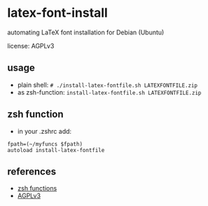latex-font-install
==================

automating LaTeX font installation for Debian (Ubuntu)

license: AGPLv3

usage
-----
* plain shell: ```# ./install-latex-fontfile.sh LATEXFONTFILE.zip```
* as zsh-function: ```install-latex-fontfile.sh LATEXFONTFILE.zip```

zsh function
------------
* in your .zshrc add:

```
fpath=(~/myfuncs $fpath)
autoload install-latex-fontfile
```

references
----------
* [zsh functions](http://zsh.sourceforge.net/Doc/Release/Functions.html)
* [AGPLv3](http://www.gnu.org/licenses/agpl-3.0.html)
